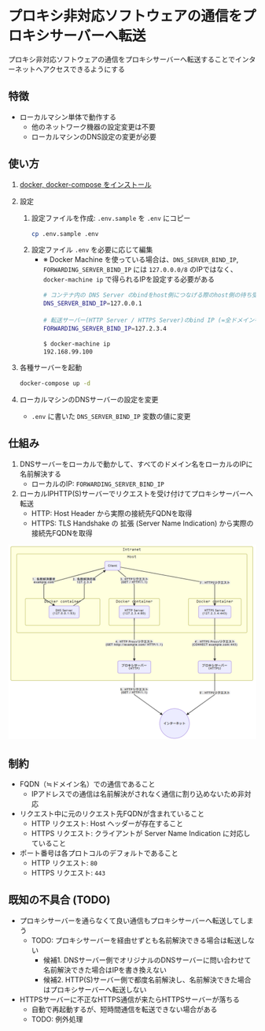 # プロキシ非対応ソフトウェアの通信をプロキシサーバーへ転送
プロキシ非対応ソフトウェアの通信をプロキシサーバーへ転送することでインターネットへアクセスできるようにする

## 特徴
- ローカルマシン単体で動作する
    - 他のネットワーク機器の設定変更は不要
    - ローカルマシンのDNS設定の変更が必要

## 使い方
1. [docker, docker-compose をインストール](https://docs.docker.com/install/#supported-platforms)
1. 設定
    1. 設定ファイルを作成: `.env.sample` を `.env` にコピー
        ```sh
        cp .env.sample .env
        ```
    1. 設定ファイル `.env` を必要に応じて編集
        - ※ Docker Machine を使っている場合は、`DNS_SERVER_BIND_IP`, `FORWARDING_SERVER_BIND_IP` には `127.0.0.0/8` のIPではなく、 `docker-machine ip` で得られるIPを設定する必要がある
            ```sh
            # コンテナ内の DNS Server のbindをhost側につなげる際のhost側の待ち受けIP
            DNS_SERVER_BIND_IP=127.0.0.1

            # 転送サーバー(HTTP Server / HTTPS Server)のbind IP (=全ドメインを名前解決するIP)
            FORWARDING_SERVER_BIND_IP=127.2.3.4
            ```
            ```
            $ docker-machine ip
            192.168.99.100
            ```

1. 各種サーバーを起動
    ```sh
    docker-compose up -d
    ```
1. ローカルマシンのDNSサーバーの設定を変更
    - `.env` に書いた `DNS_SERVER_BIND_IP` 変数の値に変更

## 仕組み
1. DNSサーバーをローカルで動かして、すべてのドメイン名をローカルのIPに名前解決する
    - ローカルのIP: `FORWARDING_SERVER_BIND_IP`
1. ローカルIPHTTP(S)サーバーでリクエストを受け付けてプロキシサーバーへ転送
    - HTTP: Host Header から実際の接続先FQDNを取得
    - HTTPS: TLS Handshake の 拡張 (Server Name Indication) から実際の接続先FQDNを取得

![構成図](docs/image/configuration_diagram.png)

## 制約
- FQDN（≒ドメイン名）での通信であること
    - IPアドレスでの通信は名前解決がされなく通信に割り込めないため非対応
- リクエスト中に元のリクエスト先FQDNが含まれていること
    - HTTP リクエスト: Host ヘッダーが存在すること
    - HTTPS リクエスト: クライアントが Server Name Indication に対応していること
- ポート番号は各プロトコルのデフォルトであること
    - HTTP リクエスト: `80`
    - HTTPS リクエスト: `443`

## 既知の不具合 (TODO)
- プロキシサーバーを通らなくて良い通信もプロキシサーバーへ転送してしまう
    - TODO: プロキシサーバーを経由せずとも名前解決できる場合は転送しない
        - 候補1. DNSサーバー側でオリジナルのDNSサーバーに問い合わせて名前解決できた場合はIPを書き換えない
        - 候補2. HTTP(S)サーバー側で都度名前解決し、名前解決できた場合はプロキシサーバーへ転送しない
- HTTPSサーバーに不正なHTTPS通信が来たらHTTPSサーバーが落ちる
    - 自動で再起動するが、短時間通信を転送できない場合がある
    - TODO: 例外処理
